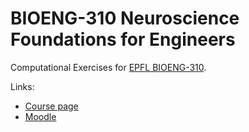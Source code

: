 # BIOENG-310 Neuroscience Foundations for Engineers

Computational Exercises for [EPFL BIOENG-310](https://edu.epfl.ch/coursebook/en/neuroscience-foundations-for-engineers-BIOENG-310).

Links:
* [Course page](https://edu.epfl.ch/coursebook/en/neuroscience-foundations-for-engineers-BIOENG-310)
* [Moodle](https://go.epfl.ch/BIOENG-310)
